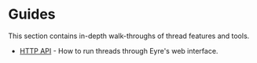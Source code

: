 # Guides

This section contains in-depth walk-throughs of thread features and tools.

- [HTTP API](./http-api.md) - How to run threads through Eyre's web interface.
